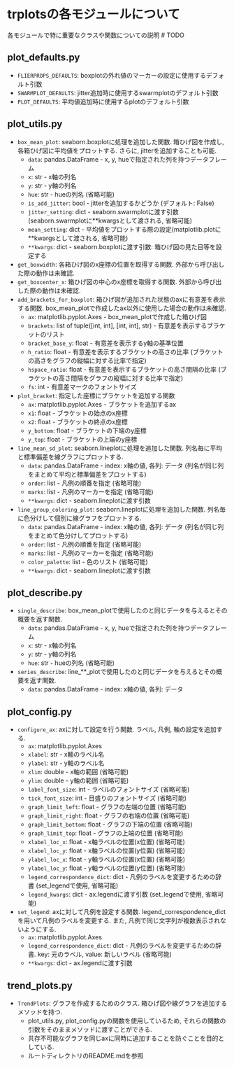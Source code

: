 # trplotsの各モジュールについて

各モジュールで特に重要なクラスや関数についての説明 # TODO

## plot_defaults.py

* `FLIERPROPS_DEFAULTS`: boxplotの外れ値のマーカーの設定に使用するデフォルト引数
* `SWARMPLOT_DEFAULTS`: jitter追加時に使用するswarmplotのデフォルト引数
* `PLOT_DEFAULTS`: 平均値追加時に使用するplotのデフォルト引数

## plot_utils.py

* `box_mean_plot`: seaborn.boxplotに処理を追加した関数. 箱ひげ図を作成し, 各箱ひげ図に平均値をプロットする. さらに, jitterを追加することも可能.
    * `data`: pandas.DataFrame - x, y, hueで指定された列を持つデータフレーム
    * `x`: str - x軸の列名
    * `y`: str - y軸の列名
    * `hue`: str - hueの列名 (省略可能)
    * `is_add_jitter`: bool - jitterを追加するかどうか (デフォルト: False)
    * `jitter_setting`: dict - seaborn.swarmplotに渡す引数(seaborn.swarmplotに**kwargsとして渡される, 省略可能)
    * `mean_setting`: dict - 平均値をプロットする際の設定(matplotlib.plotに**kwargsとして渡される, 省略可能)
    * `**kwargs`: dict - seaborn.boxplotに渡す引数: 箱ひげ図の見た目等を設定する
* `get_boxwidth`: 各箱ひげ図のx座標の位置を取得する関数. 外部から呼び出した際の動作は未確認.
* `get_boxcenter_x`: 箱ひげ図の中心のx座標を取得する関数. 外部から呼び出した際の動作は未確認.
* `add_brackets_for_boxplot`: 箱ひげ図が追加された状態のaxに有意差を表示する関数. box_mean_plotで作成したax以外に使用した場合の動作は未確認.
    * `ax`: matplotlib.pyplot.Axes - box_mean_plotで作成した箱ひげ図
    * `brackets`: list of tuple([int, int], [int, int], str) - 有意差を表示するブラケットのリスト
    * `bracket_base_y`: float - 有意差を表示するy軸の基準位置
    * `h_ratio`: float - 有意差を表示するブラケットの高さの比率 (ブラケットの高さをグラフの縦幅に対する比率で指定)
    * `hspace_ratio`: float - 有意差を表示するブラケットの高さ間隔の比率 (ブラケットの高さ間隔をグラフの縦幅に対する比率で指定)
    * `fs`: int - 有意差マークのフォントサイズ
* `plot_bracket`: 指定した座標にブラケットを追加する関数
    * `ax`: matplotlib.pyplot.Axes - ブラケットを追加するax
    * `x1`: float - ブラケットの始点のx座標
    * `x2`: float - ブラケットの終点のx座標
    * `y_bottom`: float - ブラケットの下端のy座標
    * `y_top`: float - ブラケットの上端のy座標
* `line_mean_sd_plot`: seaborn.lineplotに処理を追加した関数. 列名毎に平均と標準偏差を線グラフにプロットする.
    * `data`: pandas.DataFrame - index: x軸の値, 各列: データ (列名が同じ列をまとめて平均と標準偏差をプロットする)
    * `order`: list - 凡例の順番を指定 (省略可能)
    * `marks`: list - 凡例のマーカーを指定 (省略可能)
    * `**kwargs`: dict - seaborn.lineplotに渡す引数
* `line_group_coloring_plot`: seaborn.lineplotに処理を追加した関数. 列名毎に色分けして個別に線グラフをプロットする.
    * `data`: pandas.DataFrame - index: x軸の値, 各列: データ (列名が同じ列をまとめて色分けしてプロットする)
    * `order`: list - 凡例の順番を指定 (省略可能)
    * `marks`: list - 凡例のマーカーを指定 (省略可能)
    * `color_palette`: list - 色のリスト (省略可能)
    * `**kwargs`: dict - seaborn.lineplotに渡す引数

## plot_describe.py

* `single_describe`: box_mean_plotで使用したのと同じデータを与えるとその概要を返す関数.
    * `data`: pandas.DataFrame - x, y, hueで指定された列を持つデータフレーム
    * `x`: str - x軸の列名
    * `y`: str - y軸の列名
    * `hue`: str - hueの列名 (省略可能)
* `series_describe`: line_**_plotで使用したのと同じデータを与えるとその概要を返す関数.
    * `data`: pandas.DataFrame - index: x軸の値, 各列: データ

## plot_config.py

* `configure_ax`: axに対して設定を行う関数. ラベル, 凡例, 軸の設定を追加する.
    * `ax`: matplotlib.pyplot.Axes
    * `xlabel`: str - x軸のラベル名
    * `ylabel`: str - y軸のラベル名
    * `xlim`: double - x軸の範囲 (省略可能)
    * `ylim`: double - y軸の範囲 (省略可能)
    * `label_font_size`: int - ラベルのフォントサイズ (省略可能)
    * `tick_font_size`: int - 目盛りのフォントサイズ (省略可能)
    * `graph_limit_left`: float - グラフの左端の位置 (省略可能)
    * `graph_limit_right`: float - グラフの右端の位置 (省略可能)
    * `graph_limit_bottom`: float - グラフの下端の位置 (省略可能)
    * `graph_limit_top`: float - グラフの上端の位置 (省略可能)
    * `xlabel_loc_x`: float - x軸ラベルの位置(x位置) (省略可能)
    * `xlabel_loc_y`: float - x軸ラベルの位置(y位置) (省略可能)
    * `ylabel_loc_x`: float - y軸ラベルの位置(x位置) (省略可能)
    * `ylabel_loc_y`: float - y軸ラベルの位置(y位置) (省略可能)
    * `legend_correspondence_dict`: dict - 凡例のラベルを変更するための辞書 (set_legendで使用, 省略可能)
    * `legend_kwargs`: dict - ax.legendに渡す引数 (set_legendで使用, 省略可能)
* `set_legend`: axに対して凡例を設定する関数. legend_correspondence_dictを用いて凡例のラベルを変更する. また, 凡例で同じ文字列が複数表示されないようにする.
    * `ax`: matplotlib.pyplot.Axes
    * `legend_correspondence_dict`: dict - 凡例のラベルを変更するための辞書. key: 元のラベル, value: 新しいラベル (省略可能)
    * `**kwargs`: dict - ax.legendに渡す引数

## trend_plots.py

* `TrendPlots`: グラフを作成するためのクラス. 箱ひげ図や線グラフを追加するメソッドを持つ.
    * plot_utils.py, plot_config.pyの関数を使用しているため, それらの関数の引数をそのままメソッドに渡すことができる.
    * 共存不可能なグラフを同じaxに同時に追加することを防ぐことを目的としている.
    * ルートディレクトリのREADME.mdを参照
